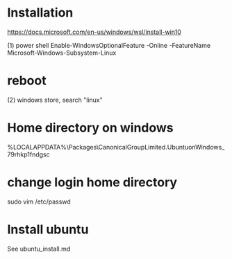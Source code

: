 # Installation

https://docs.microsoft.com/en-us/windows/wsl/install-win10

(1) power shell 
Enable-WindowsOptionalFeature -Online -FeatureName Microsoft-Windows-Subsystem-Linux
# reboot
(2) windows store, search "linux"

# Home directory on windows
%LOCALAPPDATA%\Packages\CanonicalGroupLimited.UbuntuonWindows_79rhkp1fndgsc

# change login home directory
sudo vim /etc/passwd


# Install ubuntu

See ubuntu_install.md

